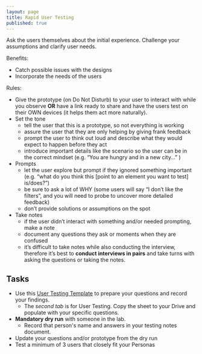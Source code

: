 ```yaml
---
layout: page
title: Rapid User Testing
published: true
---
```


Ask the users themselves about the initial experience. Challenge your assumptions and clarify user needs.

Benefits:
* Catch possible issues with the designs
* Incorporate the needs of the users

Rules:
* Give the prototype (on Do Not Disturb) to your user to interact with while you observe **OR** have a link ready to share and have the users test on their OWN devices (it helps them act more naturally).
* Set the tone
  * tell the user that this is a prototype, so not everything is working
  * assure the user that they are only helping by giving frank feedback
  * prompt the user to think out loud and describe what they would expect to happen before they act
  * introduce important details like the scenario so the user can be in the correct mindset (e.g. “You are hungry and in a new city…” )
* Prompts
  * let the user explore but prompt if they ignored something important (e.g. “what do you think this [point to an element you want to test] is/does?”)
  * be sure to ask a lot of WHY (some users will say “I don’t like the filters”, and you will need to probe to uncover more detailed feedback)
  * don’t provide solutions or assumptions on the spot
* Take notes
  * if the user didn’t interact with something and/or needed prompting, make a note
  * document any questions they ask or moments when they are confused
  * it’s difficult to take notes while also conducting the interview, therefore it’s best to **conduct interviews in pairs** and take turns with asking the questions or taking the notes.


## Tasks
  * Use this [User Testing Template](https://docs.google.com/spreadsheets/d/1gKQyrXQKgv_zLd7S20WOh8IB6I9i2WX_XkQ5Kq0MYDk/edit?usp=sharing) to prepare your questions and record your findings.
    * The *second tab* is for User Testing. Copy the sheet to your Drive and populate with your specific questions.
  * **Mandatory dry run** with someone in the lab.
    * Record that person's name and answers in your testing notes document.
  * Update your questions and/or prototype from the dry run
  * Test a minimum of 3 users that closely fit your Personas
